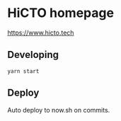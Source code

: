 # HiCTO homepage

https://www.hicto.tech

## Developing

```
yarn start
```

## Deploy

Auto deploy to now.sh on commits.
